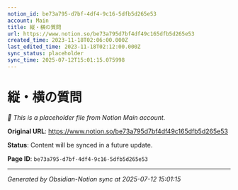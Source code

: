 ```yaml
---
notion_id: be73a795-d7bf-4df4-9c16-5dfb5d265e53
account: Main
title: 縦・横の質問
url: https://www.notion.so/be73a795d7bf4df49c165dfb5d265e53
created_time: 2023-11-18T02:06:00.000Z
last_edited_time: 2023-11-18T02:12:00.000Z
sync_status: placeholder
sync_time: 2025-07-12T15:01:15.075998
---
```


# 縦・横の質問

*🔄 This is a placeholder file from Notion Main account.*

**Original URL**: https://www.notion.so/be73a795d7bf4df49c165dfb5d265e53

**Status**: Content will be synced in a future update.

**Page ID**: `be73a795-d7bf-4df4-9c16-5dfb5d265e53`

---

*Generated by Obsidian-Notion sync at 2025-07-12 15:01:15*
